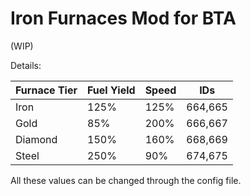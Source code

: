 # Iron Furnaces Mod for BTA

(WIP)

Details: 

| Furnace Tier | Fuel Yield | Speed | IDs     |
| ------------ | ---------- | ----- | ------- |
| Iron         | 125%       | 125%  | 664,665 |
| Gold         | 85%        | 200%  | 666,667 |
| Diamond      | 150%       | 160%  | 668,669 |
| Steel        | 250%       | 90%   | 674,675 |

All these values can be changed through the config file.